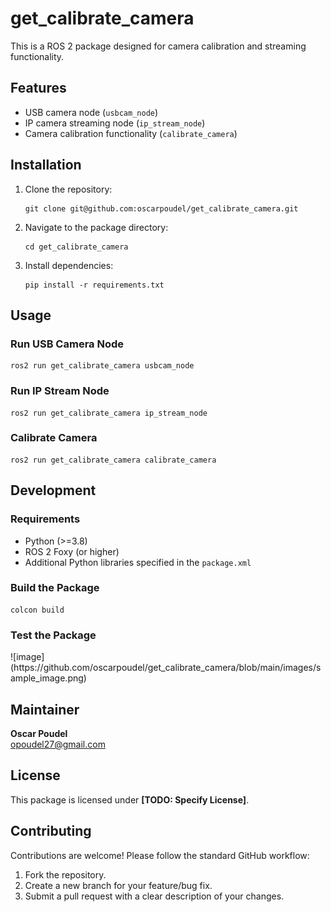 <h1>get_calibrate_camera</h1>

<p>This is a ROS 2 package designed for camera calibration and streaming functionality.</p>

<h2>Features</h2>
<ul>
    <li>USB camera node (<code>usbcam_node</code>)</li>
    <li>IP camera streaming node (<code>ip_stream_node</code>)</li>
    <li>Camera calibration functionality (<code>calibrate_camera</code>)</li>
</ul>

<h2>Installation</h2>
<ol>
    <li>Clone the repository:
        <pre><code>git clone git@github.com:oscarpoudel/get_calibrate_camera.git</code></pre>
    </li>
    <li>Navigate to the package directory:
        <pre><code>cd get_calibrate_camera</code></pre>
    </li>
    <li>Install dependencies:
        <pre><code>pip install -r requirements.txt</code></pre>
    </li>
</ol>

<h2>Usage</h2>
<h3>Run USB Camera Node</h3>
<pre><code>ros2 run get_calibrate_camera usbcam_node</code></pre>

<h3>Run IP Stream Node</h3>
<pre><code>ros2 run get_calibrate_camera ip_stream_node</code></pre>

<h3>Calibrate Camera</h3>
<pre><code>ros2 run get_calibrate_camera calibrate_camera</code></pre>

<h2>Development</h2>
<h3>Requirements</h3>
<ul>
    <li>Python (&gt;=3.8)</li>
    <li>ROS 2 Foxy (or higher)</li>
    <li>Additional Python libraries specified in the <code>package.xml</code></li>
</ul>

<h3>Build the Package</h3>
<pre><code>colcon build</code></pre>

<h3>Test the Package</h3>
![image](https://github.com/oscarpoudel/get_calibrate_camera/blob/main/images/sample_image.png)
<h2>Maintainer</h2>
<p><strong>Oscar Poudel</strong><br>
<a href="mailto:opoudel27@gmail.com">opoudel27@gmail.com</a></p>

<h2>License</h2>
<p>This package is licensed under <strong>[TODO: Specify License]</strong>.</p>

<h2>Contributing</h2>
<p>Contributions are welcome! Please follow the standard GitHub workflow:</p>
<ol>
    <li>Fork the repository.</li>
    <li>Create a new branch for your feature/bug fix.</li>
    <li>Submit a pull request with a clear description of your changes.</li>
</ol>
